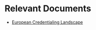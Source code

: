# Relevant Documents

- [European Credentialing Landscape](https://docs.google.com/document/d/1QQSZgiggrRMSh6NKdn0nvW3MYxQDIFCL6gS75nd34PE/edit?ts=5e5e6dd3#)
